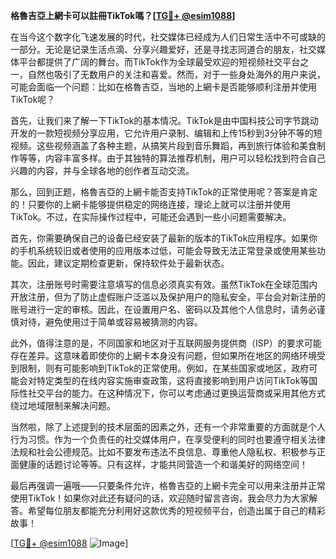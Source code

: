 **格魯吉亞上網卡可以註冊TikTok嗎？[[TG💪+ @esim1088](https://t.me/s/esim1088)]**

在当今这个数字化飞速发展的时代，社交媒体已经成为人们日常生活中不可或缺的一部分。无论是记录生活点滴、分享兴趣爱好，还是寻找志同道合的朋友，社交媒体平台都提供了广阔的舞台。而TikTok作为全球最受欢迎的短视频社交平台之一，自然也吸引了无数用户的关注和喜爱。然而，对于一些身处海外的用户来说，可能会面临一个问题：比如在格魯吉亞，当地的上網卡是否能够顺利注册并使用TikTok呢？

首先，让我们来了解一下TikTok的基本情况。TikTok是由中国科技公司字节跳动开发的一款短视频分享应用，它允许用户录制、编辑和上传15秒到3分钟不等的短视频。这些视频涵盖了各种主题，从搞笑片段到音乐舞蹈，再到旅行体验和美食制作等等，内容丰富多样。由于其独特的算法推荐机制，用户可以轻松找到符合自己兴趣的内容，并与全球各地的创作者互动交流。

那么，回到正题，格魯吉亞的上網卡能否支持TikTok的正常使用呢？答案是肯定的！只要你的上網卡能够提供稳定的网络连接，理论上就可以注册并使用TikTok。不过，在实际操作过程中，可能还会遇到一些小问题需要解决。

首先，你需要确保自己的设备已经安装了最新的版本的TikTok应用程序。如果你的手机系统较旧或者使用的应用版本过低，可能会导致无法正常登录或使用某些功能。因此，建议定期检查更新，保持软件处于最新状态。

其次，注册账号时需要注意填写的信息必须真实有效。虽然TikTok在全球范围内开放注册，但为了防止虚假账户泛滥以及保护用户的隐私安全，平台会对新注册的账号进行一定的审核。因此，在设置用户名、密码以及其他个人信息时，请务必谨慎对待，避免使用过于简单或容易被猜测的内容。

此外，值得注意的是，不同国家和地区对于互联网服务提供商（ISP）的要求可能存在差异。这意味着即使你的上網卡本身没有问题，但如果所在地区的网络环境受到限制，则有可能影响到TikTok的正常使用。例如，在某些国家或地区，政府可能会对特定类型的在线内容实施审查政策，这将直接影响到用户访问TikTok等国际性社交平台的能力。在这种情况下，你可以考虑通过更换运营商或采用其他方式绕过地域限制来解决问题。

当然啦，除了上述提到的技术层面的因素之外，还有一个非常重要的方面就是个人行为习惯。作为一个负责任的社交媒体用户，在享受便利的同时也要遵守相关法律法规和社会公德规范。比如不要发布违法不良信息、尊重他人隐私权、积极参与正面健康的话题讨论等等。只有这样，才能共同营造一个和谐美好的网络空间！

最后再强调一遍哦——只要条件允许，格魯吉亞的上網卡完全可以用来注册并正常使用TikTok！如果你对此还有疑问的话，欢迎随时留言咨询，我会尽力为大家解答。希望每位朋友都能充分利用好这款优秀的短视频平台，创造出属于自己的精彩故事！

[[TG💪+ @esim1088](https://t.me/s/esim1088) ![Image](https://i.postimg.cc/4NQfJmqS/Snipaste-2025-05-13-00-14-12.png)]